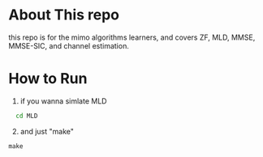 # About This repo
this repo is for the mimo algorithms learners, and covers ZF, MLD, MMSE, MMSE-SIC, and channel estimation. 

# How to Run
1. if you wanna simlate MLD

```bash
  cd MLD
```

2. and just "make"
```
make
```

